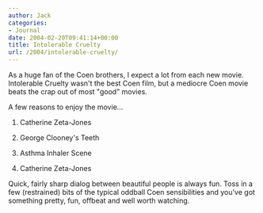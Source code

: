 ```yaml
---
author: Jack
categories:
- Journal
date: 2004-02-20T09:41:14+00:00
title: Intolerable Cruelty
url: /2004/intolerable-cruelty/
---
```


As a huge fan of the Coen brothers, I expect a lot from each new movie. Intolerable Cruelty wasn't the best Coen film, but a mediocre Coen movie beats the crap out of most "good" movies.

A few reasons to enjoy the movie&#8230;

</p> 

  1. Catherine Zeta-Jones


  2. George Clooney's Teeth


  3. Asthma Inhaler Scene


  4. Catherine Zeta-Jones
</ol> 

Quick, fairly sharp dialog between beautiful people is always fun. Toss in a few (restrained) bits of the typical oddball Coen sensibilities and you've got something pretty, fun, offbeat and well worth watching.